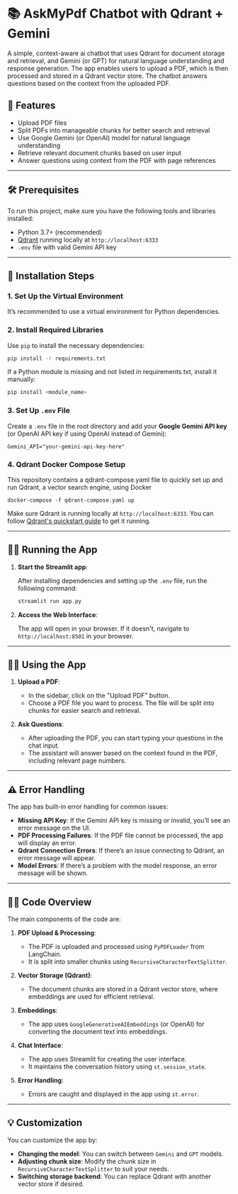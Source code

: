 
# 📚 AskMyPdf Chatbot with Qdrant + Gemini

A simple, context-aware ai chatbot that uses Qdrant for document storage and retrieval, and Gemini (or GPT) for natural language understanding and response generation. The app enables users to upload a PDF, which is then processed and stored in a Qdrant vector store. The chatbot answers questions based on the context from the uploaded PDF.

## 🚀 Features
- Upload PDF files
- Split PDFs into manageable chunks for better search and retrieval
- Use Google Gemini (or OpenAI) model for natural language understanding
- Retrieve relevant document chunks based on user input
- Answer questions using context from the PDF with page references

---

## 🛠 Prerequisites

To run this project, make sure you have the following tools and libraries installed:

- Python 3.7+ (recommended)
- [Qdrant](https://qdrant.tech/) running locally at `http://localhost:6333`
- `.env` file with valid Gemini API key

---

## 🔧 Installation Steps

### 1. Set Up the Virtual Environment

It’s recommended to use a virtual environment for Python dependencies.

### 2. Install Required Libraries

Use `pip` to install the necessary dependencies:

```bash
pip install -r requirements.txt
```
If a Python module is missing and not listed in requirements.txt, install it manually:

```bash
pip install <module_name>
```


### 3. Set Up `.env` File

Create a `.env` file in the root directory and add your **Google Gemini API key** (or OpenAI API key if using OpenAI instead of Gemini):

```
Gemini_API="your-gemini-api-key-here"
```
### 4. Qdrant Docker Compose Setup

This repository contains a qdrant-compose.yaml file to quickly set up and run Qdrant, a vector search engine, using Docker

```
docker-compose -f qdrant-compose.yaml up
```

Make sure Qdrant is running locally at `http://localhost:6333`. You can follow [Qdrant's quickstart guide](https://qdrant.tech/documentation/quickstart/) to get it running.

---

## 🏃‍♂️ Running the App

1. **Start the Streamlit app**:
   
   After installing dependencies and setting up the `.env` file, run the following command:

   ```bash
   streamlit run app.py
   ```

2. **Access the Web Interface**:

   The app will open in your browser. If it doesn't, navigate to `http://localhost:8501` in your browser.

---

## 🧑‍💻 Using the App

1. **Upload a PDF**:
   - In the sidebar, click on the "Upload PDF" button.
   - Choose a PDF file you want to process. The file will be split into chunks for easier search and retrieval.
   
2. **Ask Questions**:
   - After uploading the PDF, you can start typing your questions in the chat input.
   - The assistant will answer based on the context found in the PDF, including relevant page numbers.

---

## ⚠️ Error Handling

The app has built-in error handling for common issues:

- **Missing API Key**: If the Gemini API key is missing or invalid, you’ll see an error message on the UI.
- **PDF Processing Failures**: If the PDF file cannot be processed, the app will display an error.
- **Qdrant Connection Errors**: If there’s an issue connecting to Qdrant, an error message will appear.
- **Model Errors**: If there’s a problem with the model response, an error message will be shown.

---

## 🧑‍💻 Code Overview

The main components of the code are:

1. **PDF Upload & Processing**:
   - The PDF is uploaded and processed using `PyPDFLoader` from LangChain.
   - It is split into smaller chunks using `RecursiveCharacterTextSplitter`.

2. **Vector Storage (Qdrant)**:
   - The document chunks are stored in a Qdrant vector store, where embeddings are used for efficient retrieval.

3. **Embeddings**:
   - The app uses `GoogleGenerativeAIEmbeddings` (or OpenAI) for converting the document text into embeddings.

4. **Chat Interface**:
   - The app uses Streamlit for creating the user interface.
   - It maintains the conversation history using `st.session_state`.

5. **Error Handling**:
   - Errors are caught and displayed in the app using `st.error`.

---

## 💡 Customization

You can customize the app by:
- **Changing the model**: You can switch between `Gemini` and `GPT` models.
- **Adjusting chunk size**: Modify the chunk size in `RecursiveCharacterTextSplitter` to suit your needs.
- **Switching storage backend**: You can replace Qdrant with another vector store if desired.
